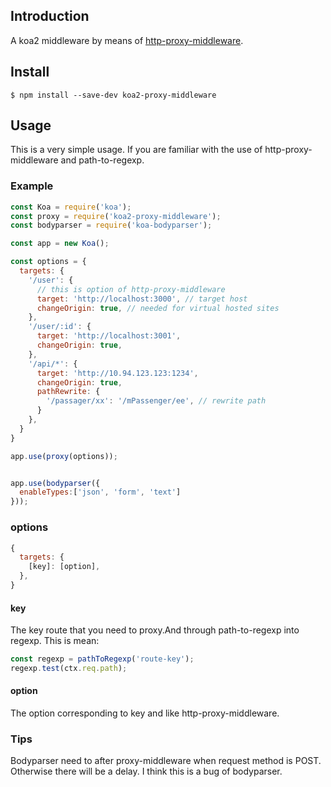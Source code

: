 ## Introduction
A koa2 middleware by means of [http-proxy-middleware](https://github.com/chimurai/http-proxy-middleware).

## Install

`$ npm install --save-dev koa2-proxy-middleware`

## Usage
This is a very simple usage.
If you are familiar with the use of http-proxy-middleware and path-to-regexp.


### Example
```js
const Koa = require('koa');
const proxy = require('koa2-proxy-middleware');
const bodyparser = require('koa-bodyparser');

const app = new Koa();

const options = {
  targets: {
    '/user': {
      // this is option of http-proxy-middleware
      target: 'http://localhost:3000', // target host
      changeOrigin: true, // needed for virtual hosted sites
    },
    '/user/:id': {
      target: 'http://localhost:3001',
      changeOrigin: true,
    },
    '/api/*': {
      target: 'http://10.94.123.123:1234',
      changeOrigin: true,
      pathRewrite: {
        '/passager/xx': '/mPassenger/ee', // rewrite path
      }
    },
  }
}

app.use(proxy(options));


app.use(bodyparser({
  enableTypes:['json', 'form', 'text']
}));
```



### options
```js
{
  targets: {
    [key]: [option],
  },
}
```
#### key
The key route that you need to proxy.And through path-to-regexp into regexp. 
This is mean:
```js
const regexp = pathToRegexp('route-key');
regexp.test(ctx.req.path);
```
#### option
The option corresponding to key and like http-proxy-middleware.


### Tips
Bodyparser need to after proxy-middleware when request method is POST. Otherwise there will be a delay. I think this is a bug of bodyparser.
